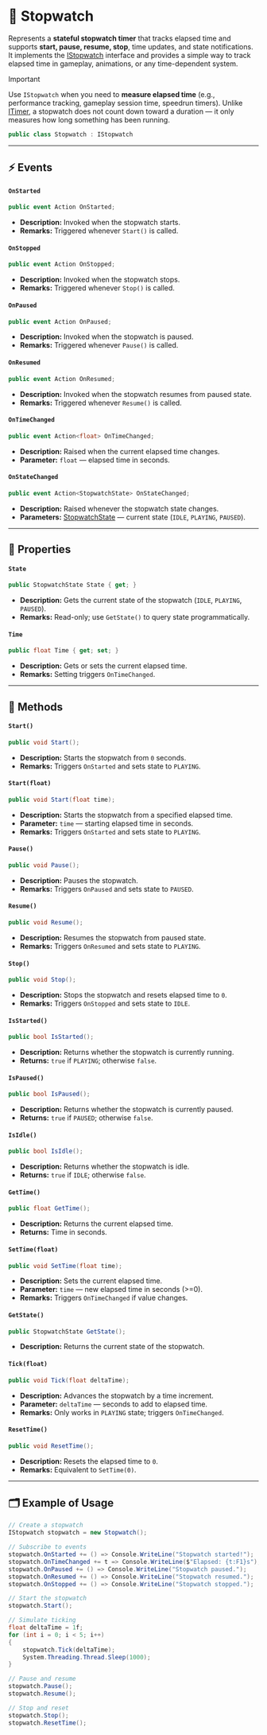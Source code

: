 # 🧩 Stopwatch

Represents a **stateful stopwatch timer** that tracks elapsed time and supports **start, pause, resume, stop**, time
updates, and state notifications. It implements the [IStopwatch](IStopwatch.md) interface and provides a simple way to
track elapsed time in gameplay, animations, or any time-dependent system.

> [!IMPORTANT]  
> Use `IStopwatch` when you need to **measure elapsed time** (e.g., performance tracking, gameplay session time,
> speedrun timers). Unlike [ITimer](ITimer.md), a stopwatch does not count down toward a duration — it only measures how
> long something has been running.

```csharp
public class Stopwatch : IStopwatch
```

---

## ⚡ Events

#### `OnStarted`

```csharp
public event Action OnStarted;  
```

- **Description:** Invoked when the stopwatch starts.
- **Remarks:** Triggered whenever `Start()` is called.

#### `OnStopped`

```csharp
public event Action OnStopped;  
```

- **Description:** Invoked when the stopwatch stops.
- **Remarks:** Triggered whenever `Stop()` is called.

#### `OnPaused`

```csharp
public event Action OnPaused;  
```

- **Description:** Invoked when the stopwatch is paused.
- **Remarks:** Triggered whenever `Pause()` is called.

#### `OnResumed`

```csharp
public event Action OnResumed;  
```

- **Description:** Invoked when the stopwatch resumes from paused state.
- **Remarks:** Triggered whenever `Resume()` is called.

#### `OnTimeChanged`

```csharp  
public event Action<float> OnTimeChanged;  
```

- **Description:** Raised when the current elapsed time changes.
- **Parameter:** `float` — elapsed time in seconds.

#### `OnStateChanged`

```csharp  
public event Action<StopwatchState> OnStateChanged;  
```

- **Description:** Raised whenever the stopwatch state changes.
- **Parameters:** [StopwatchState](StopwatchState.md) — current state (`IDLE`, `PLAYING`, `PAUSED`).

---

## 🔑 Properties

#### `State`

```csharp  
public StopwatchState State { get; }  
```

- **Description:** Gets the current state of the stopwatch (`IDLE`, `PLAYING`, `PAUSED`).
- **Remarks:** Read-only; use `GetState()` to query state programmatically.

#### `Time`

```csharp 
public float Time { get; set; }  
```

- **Description:** Gets or sets the current elapsed time.
- **Remarks:** Setting triggers `OnTimeChanged`.

---

## 🏹 Methods

#### `Start()`

```csharp  
public void Start();  
```

- **Description:** Starts the stopwatch from `0` seconds.
- **Remarks:** Triggers `OnStarted` and sets state to `PLAYING`.

#### `Start(float)`

```csharp  
public void Start(float time);  
```

- **Description:** Starts the stopwatch from a specified elapsed time.
- **Parameter:** `time` — starting elapsed time in seconds.
- **Remarks:** Triggers `OnStarted` and sets state to `PLAYING`.

#### `Pause()`

```csharp  
public void Pause();  
```

- **Description:** Pauses the stopwatch.
- **Remarks:** Triggers `OnPaused` and sets state to `PAUSED`.

#### `Resume()`

```csharp  
public void Resume();  
```

- **Description:** Resumes the stopwatch from paused state.
- **Remarks:** Triggers `OnResumed` and sets state to `PLAYING`.

#### `Stop()`

```csharp  
public void Stop();  
```

- **Description:** Stops the stopwatch and resets elapsed time to `0`.
- **Remarks:** Triggers `OnStopped` and sets state to `IDLE`.

#### `IsStarted()`

```csharp  
public bool IsStarted();  
```

- **Description:** Returns whether the stopwatch is currently running.
- **Returns:** `true` if `PLAYING`; otherwise `false`.

#### `IsPaused()`

```csharp  
public bool IsPaused();  
```

- **Description:** Returns whether the stopwatch is currently paused.
- **Returns:** `true` if `PAUSED`; otherwise `false`.

#### `IsIdle()`

```csharp  
public bool IsIdle();  
```

- **Description:** Returns whether the stopwatch is idle.
- **Returns:** `true` if `IDLE`; otherwise `false`.

#### `GetTime()`

```csharp  
public float GetTime();  
```

- **Description:** Returns the current elapsed time.
- **Returns:** Time in seconds.

#### `SetTime(float)`

```csharp  
public void SetTime(float time);  
```

- **Description:** Sets the current elapsed time.
- **Parameter:** `time` — new elapsed time in seconds (>=0).
- **Remarks:** Triggers `OnTimeChanged` if value changes.

#### `GetState()`

```csharp  
public StopwatchState GetState();  
```

- **Description:** Returns the current state of the stopwatch.

#### `Tick(float)`

```csharp  
public void Tick(float deltaTime);  
```

- **Description:** Advances the stopwatch by a time increment.
- **Parameter:** `deltaTime` — seconds to add to elapsed time.
- **Remarks:** Only works in `PLAYING` state; triggers `OnTimeChanged`.

#### `ResetTime()`

```csharp  
public void ResetTime();  
```

- **Description:** Resets the elapsed time to `0`.
- **Remarks:** Equivalent to `SetTime(0)`.

---

## 🗂 Example of Usage

```csharp  
// Create a stopwatch
IStopwatch stopwatch = new Stopwatch();

// Subscribe to events
stopwatch.OnStarted += () => Console.WriteLine("Stopwatch started!");
stopwatch.OnTimeChanged += t => Console.WriteLine($"Elapsed: {t:F1}s");
stopwatch.OnPaused += () => Console.WriteLine("Stopwatch paused.");
stopwatch.OnResumed += () => Console.WriteLine("Stopwatch resumed.");
stopwatch.OnStopped += () => Console.WriteLine("Stopwatch stopped.");

// Start the stopwatch
stopwatch.Start();

// Simulate ticking
float deltaTime = 1f;
for (int i = 0; i < 5; i++)
{
    stopwatch.Tick(deltaTime);
    System.Threading.Thread.Sleep(1000);
}

// Pause and resume
stopwatch.Pause();
stopwatch.Resume();

// Stop and reset
stopwatch.Stop();
stopwatch.ResetTime();
```